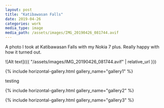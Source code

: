 ```yaml
---
layout: post
title: "Katibawasan Falls"
date: 2019-04-26
categories: work
media_type: image
media_path: /assets/images/IMG_20190426_081744.avif
---
```


A photo I took at Katibawasan Falls with my Nokia 7 plus. Really happy with how it turned out.

![Alt text]({{ "/assets/images/IMG_20190426_081744.avif" | relative_url }})

<!-- Include the horizontal gallery -->
{% include horizontal-gallery.html gallery_name="gallery1" %}  <!-- Use gallery1 data -->
    
testing

<!-- You can add more galleries here, e.g. -->
{% include horizontal-gallery.html gallery_name="gallery2" %} <!-- Use gallery2 data -->

{% include horizontal-gallery.html gallery_name="gallery3" %} <!-- Use gallery2 data -->

<script src="{{ '/assets/gallery.js' | relative_url }}"></script>